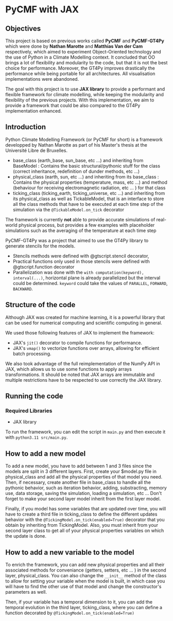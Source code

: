 # PyCMF with JAX

## Objectives

This project is based on previous works called **PyCMF** and **PyCMF-GT4Py** which were done by **Nathan Marotte** and **Matthias Van der Cam** respectively, which aimed to experiment Object-Oriented technology and the use of Python in a Climate Modelling context.
It concluded that OO brings a lot of flexibility and modularity to the code, but that it is not the best choice for performance. 
Moreover, the GT4Py improves drastically the performance while being portable for all architectures.
All visualisation implementations were abandoned.

The goal with this project is to use **JAX library** to provide a performant and flexible framework for climate modelling, while keeping the modularity and flexibility of the previous projects.
With this implementation, we aim to provide a framework that could be also compared to the GT4Py implementation enhanced.

## Introduction

Python Climate Modelling Framework (or PyCMF for short) is a framework developped by Nathan Marotte as part of his Master's thesis at the Université Libre de Bruxelles. 

- base_class (earth_base, sun_base, etc ...) and inheriting from BaseModel : Contains the basic
  structural/pythonic stuff for the class (correct inheritance, redefinition of dunder methods, etc ...)
- physical_class (earth, sun, etc ...) and inheriting from its base_class : Contains the physical properties (temperature, mass, etc ...) and
  method (behaviour for receiving electromagnetic radiation, etc ... ) for that class 
- ticking_class (ticking_earth, ticking_universe, etc ...) and inheriting from its physical_class as well as
  TickableModel, that is an interface to store all the class methods that have to be executed at each time step of the
  simulation via the `@TickableModel.on_tick` decorator

The framework is currently **not** able to provide accurate simulations of real-world physical process, but provides a
few examples with placeholder simulations such as the averaging of the temperature at each time step


PyCMF-GT4Py was a project that aimed to use the GT4Py library to generate stencils for the models. 
- Stencils methods were defined with @gtscript.stencil decorator,
- Practical functions only used in those stencils were defined with @gtscript.function decorator
- Parallelization was done with the `with computation(keyword), interval(...)`, horizontal plane is already parallelized but the interval could be determined. `keyword` could take the values of `PARALLEL`, `FORWARD`, `BACKWARD`.

## Structure of the code

Although JAX was created for machine learning, it is a powerful library that can be used for numerical computing and scientific computing in general.

We used those following features of JAX to implement the framework:
- JAX's `jit()` decorator to compile functions for performance.
- JAX's `vmap()` to vectorize functions over arrays, allowing for efficient batch processing.

We also took advantage of the full reimplementation of the NumPy API in JAX, which allows us to use some functions to apply arrays transformations. 
It should be noted that JAX arrays are immutable and multiple restrictions have to be respected to use correctly the JAX library.
## Running the code

### Required Libraries

- JAX library


To run the framework, you can edit the script in `main.py` and then execute it with `python3.11 src/main.py`.

## How to add a new model

To add a new model, you have to add between 1 and 3 files since the models are split in 3 different layers. First, create your $model.py file in physical_class and add all the physical properties of that model you need. Then, if necessary, create another file in base_class to handle all the pythonic behavior, such as iteration behavior, adding, substracting, memory use, data storage, saving the simulation, loading a simulation, etc ... Don't forget to make your second layer model inherit from the first layer model.

Finally, if you model has some variables that are updated over time, you will have to create a third file in ticking_class to define the different updates behavior with the `@TickingModel.on_tick(enabled=True)` decorator that you obtain by inheriting from TickingModel. Also, you must inherit from your second layer class to get all of your physical properties variables on which the update is done.

## How to add a new variable to the model

To enrich the framework, you can add new physical properties and all their associated methods for conveniance (getters, setters, etc ... ) in the second layer, physical_class. You can also change the `__init__` method of the class to allow for setting your variable when the model is built, in which case you will have to find the other use of that model and change the constructor's parameters as well.

Then, if your variable has a temporal dimension to it, you can add the temporal evolution in the third layer, ticking_class, where you can define a function decorated by `@TickingModel.on_tick(enabled=True)`


